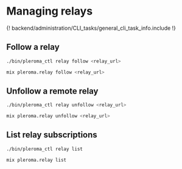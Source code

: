 # Managing relays

{! backend/administration/CLI_tasks/general_cli_task_info.include !}

## Follow a relay

```sh tab="OTP"
./bin/pleroma_ctl relay follow <relay_url>
```

```sh tab="From Source"
mix pleroma.relay follow <relay_url>
```

## Unfollow a remote relay

```sh tab="OTP"
./bin/pleroma_ctl relay unfollow <relay_url>
```

```sh tab="From Source"
mix pleroma.relay unfollow <relay_url>
```

## List relay subscriptions

```sh tab="OTP"
./bin/pleroma_ctl relay list
```

```sh tab="From Source"
mix pleroma.relay list
```
